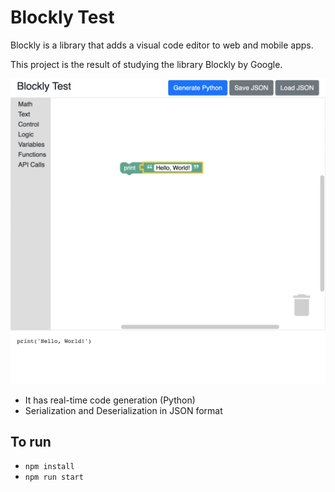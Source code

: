 # Blockly Test

Blockly is a library that adds a visual code editor to web and mobile apps.

This project is the result of studying the library Blockly by Google.

![demo-image](https://raw.githubusercontent.com/mattmusc/blockly-test/master/image.png)

- It has real-time code generation (Python)
- Serialization and Deserialization in JSON format

## To run

- `npm install`
- `npm run start`
 
